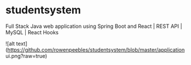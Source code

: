 # studentsystem
Full Stack Java web application using Spring Boot and React | REST API | MySQL | React Hooks

![alt text](https://github.com/rowenpeebles/studentsystem/blob/master/application ui.png?raw=true)
